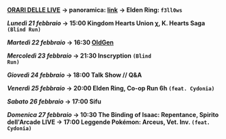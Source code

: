 <b><u>ORARI DELLE LIVE</u></b>
<b>→ panoramica: <a href="https://trello.com/b/iKwdSGf3/sabaku">link</a></b>
<b>→ Elden Ring: <code>f3ll0ws</code>

<i>Lunedì 21 febbraio</i>
<b>→ 15:00 Kingdom Hearts Union χ</b>, K. Hearts Saga <code>(Blind Run)</code>

<i>Martedì 22 febbraio </i>
<b>→ 16:30 <a href="https://www.twitch.tv/oldgenproject">OldGen</a></b>

<i>Mercoledì 23 febbraio</i>
<b>→ 21:30 Inscryption</b> <code>(Blind Run)</code>

<i>Giovedì 24 febbraio</i>
<b>→ 18:00 Talk Show // Q&A</b>

<i>Venerdì 25 febbraio</i>
<b>→ 20:00 Elden Ring</b>, Co-op Run 6h <code>(feat. Cydonia)</code>

<i>Sabato 26 febbraio</i>
<b>→ 17:00 Sifu</b>

<i>Domenica 27 febbraio</i>
<b>→ 10:30 The Binding of Isaac: Repentance</b>, Spirito dell'Arcade LIVE
<b>→ 17:00 Leggende Pokémon: Arceus</b>, Vet. Inv. <code>(feat. Cydonia)</code>
